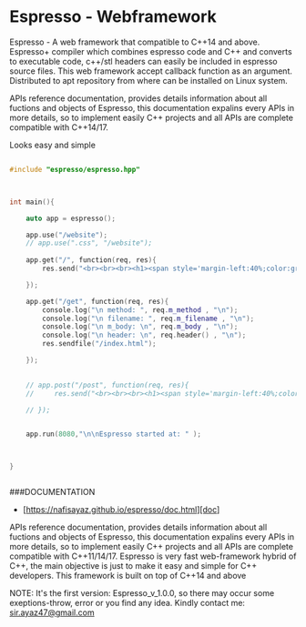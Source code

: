 # Espresso - Webframework


Espresso - A web framework that compatible to C++14 and above. Espresso+ compiler which combines espresso code and C++ and converts 
to executable code, c++/stl headers can easily be included in espresso source files. This web framework accept callback function as an argument. 
Distributed to apt repository from where can be installed on Linux system. 

APIs reference documentation, provides details information about all fuctions and objects of Espresso, this documentation expalins every APIs
in more details, so to implement easily C++ projects and all APIs are complete compatible with C++14/17.



Looks easy and simple 
``` cpp

#include "espresso/espresso.hpp"



int main(){

    auto app = espresso();

    app.use("/website");
    // app.use(".css", "/website");
   
    app.get("/", function(req, res){
        res.send("<br><br><br><h1><span style='margin-left:40%;color:green'> Home Page</span></h1>");

    });

    app.get("/get", function(req, res){
        console.log("\n method: ", req.m_method , "\n");
        console.log("\n filename: ", req.m_filename , "\n");
        console.log("\n m_body: \n", req.m_body , "\n");
        console.log("\n header: \n", req.header() , "\n");
        res.sendfile("/index.html");

    });
    

    // app.post("/post", function(req, res){
    //     res.send("<br><br><br><h1><span style='margin-left:40%;color:green'> Home Page</span></h1>");

    // });


    app.run(8080,"\n\nEspresso started at: " );



}



```

###DOCUMENTATION
- [https://nafisayaz.github.io/espresso/doc.html][doc]

[doc]:https://nafisayaz.github.io/espresso/doc.html


APIs reference documentation, provides details information about all fuctions and objects of Espresso, 
this documentation expalins every APIs in more details, so to implement easily C++ projects and all APIs are complete compatible with C++11/14/17.
Espresso is very fast web-framework hybrid of C++, the main objective is just to make it easy and simple for C++ developers. 
This framework is built on top of C++14 and above




NOTE: It's the first version: Espresso_v_1.0.0, so there may occur some exeptions-throw, error or you find any idea.
Kindly contact me: sir.ayaz47@gmail.com



